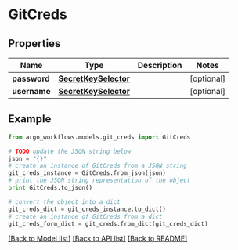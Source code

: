 # GitCreds


## Properties

Name | Type | Description | Notes
------------ | ------------- | ------------- | -------------
**password** | [**SecretKeySelector**](SecretKeySelector.md) |  | [optional] 
**username** | [**SecretKeySelector**](SecretKeySelector.md) |  | [optional] 

## Example

```python
from argo_workflows.models.git_creds import GitCreds

# TODO update the JSON string below
json = "{}"
# create an instance of GitCreds from a JSON string
git_creds_instance = GitCreds.from_json(json)
# print the JSON string representation of the object
print GitCreds.to_json()

# convert the object into a dict
git_creds_dict = git_creds_instance.to_dict()
# create an instance of GitCreds from a dict
git_creds_form_dict = git_creds.from_dict(git_creds_dict)
```
[[Back to Model list]](../README.md#documentation-for-models) [[Back to API list]](../README.md#documentation-for-api-endpoints) [[Back to README]](../README.md)


